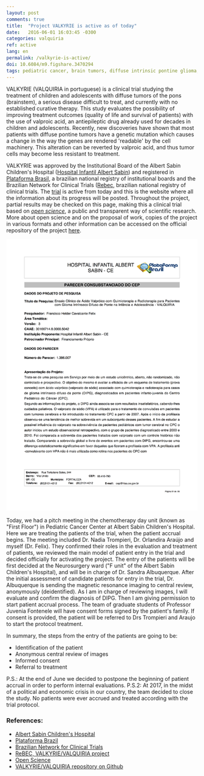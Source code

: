 ```yaml
---
layout: post
comments: true
title:  "Project VALKYRIE is active as of today"
date:   2016-06-01 16:03:45 -0300
categories: valquiria
ref: active
lang: en
permalink: /valkyrie-is-active/
doi: 10.6084/m9.figshare.3470294
tags: pediatric cancer, brain tumors, diffuse intrinsic pontine glioma, clinical trial, open science, project valkyrie
---
```

VALKYRIE (VALQUIRIA in portuguese) is a clinical trial studying the treatment of children and adolescents with diffuse tumors of the pons (brainstem), a serious disease difficult to treat, and currently with no established curative therapy. This study evaluates the possibility of improving treatment outcomes (quality of life and survival of patients) with the use of valproic acid, an antiepileptic drug already used for decades in children and adolescents. Recently, new discoveries have shown that most patients with diffuse pontine tumors have a genetic mutation which causes a change in the way the genes are rendered 'readable' by the cell machinery. This alteration can be reverted by valproic acid, and thus tumor cells may become less resistant to treatment.

VALKYRIE was approved by the Institutional Board of the Albert Sabin Children's Hospital ([Hospital Infantil Albert Sabin][hias]) and registered in [Plataforma Brasil][platbrasil], a brazilian national registry of institutional boards and the Brazilian Network for Clinical Trials ([Rebec][rebec], brazilian national registry of clinical trials. The [trial][rebec-valq] is active from today and this is the website where all the information about its progress will be posted. Throughout the project, partial results may be checked on this page, making this a clinical trial based on [_open science_][ciaberta], a public and transparent way of scientific research. More about open science and on the proposal of work, copies of the project in various formats and other information can be accessed on the official repository of the project [here]().

![imagem1]

Today, we had a pitch meeting in the chemotherapy day unit (known as "First Floor") in Pediatric Cancer Center at Albert Sabin Children's Hospital. Here we are treating the patients of the trial, when the patient accrual begins. The meeting included Dr. Nadia Trompieri, Dr. Orlandira Araújo and myself (Dr. Felix). They confirmed their roles in the evaluation and treatment of patients, we reviewed the main model of patient entry in the trial and decided officially for activating the project. The entry of the patients will be first decided at the Neurosurgery ward ("F unit" of the Albert Sabin Children's Hospital), and will be in charge of Dr. Sandra Albuquerque. After the initial assessment of candidate patients for entry in the trial, Dr. Albuquerque is sending the magnetic resonance imaging to central review, anonymously (deidentified). As I am in charge of reviewing images, I will evaluate and confirm the diagnosis of DIPG. Then I am giving permission to start patient accrual process. The team of graduate students of Professor Juvenia Fontenele will have consent forms signed by the patient's family. If consent is provided, the patient will be referred to Drs Trompieri and Araujo to start the protocol treatment.

In summary, the steps from the entry of the patients are going to be:

* Identification of the patient
* Anonymous central review of images
* Informed consent
* Referral to treatment

P.S.: At the end of June we decided to postpone the beginning of patient accrual in order to perform internal evaluations.
P.S.2: At 2017, in the midst of a political and economic crisis in our country, the team decided to close the study. No patients were ever accrued and treated according with the trial protocol.

### References:

- [Albert Sabin Children's Hospital][hias]
- [Plataforma Brazil][platbrasil]
- [Brazilian Network for Clinical Trials][rebec]
- [ReBEC, VALKYRIE/VALQUIRIA project][rebec-valq]
- [Open Science][ciaberta]
- [VALKYRIE/VALQUIRIA repository on Github][valkyrie]

[Hias]: http://www.hias.ce.gov.br
[Platbrasil]: http://aplicacao.saude.gov.br/plataformabrasil/login.jsf
[Rebec]: http://www.ensaiosclinicos.gov.br
[Rebec-valq]: http://www.ensaiosclinicos.gov.br/rg/RBR-7ygspd/
[Ciaberta]: https://en.wikipedia.org/wiki/Open_science
[Valkyrie]: https://github.com/fhcflx/valkyrie
[imagem1]: assets/posts/2016-06-01-Valquiria-foi-ativado-hoje/parecer.png
